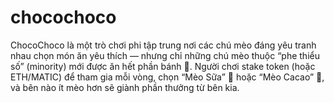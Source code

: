 # chocochoco
ChocoChoco là một trò chơi phi tập trung nơi các chú mèo đáng yêu tranh nhau chọn món ăn yêu thích — nhưng chỉ những chú mèo thuộc “phe thiểu số” (minority) mới được ăn hết phần bánh 🍰.  Người chơi stake token (hoặc ETH/MATIC) để tham gia mỗi vòng, chọn “Mèo Sữa” 🍼 hoặc “Mèo Cacao” 🍫, và bên nào ít mèo hơn sẽ giành phần thưởng từ bên kia.
